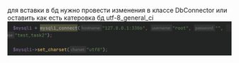 для вставки в бд нужно провести изменения в классе DbConnector или оставить как есть катеровка бд utf-8_general_ci
![img.png](img.png)
